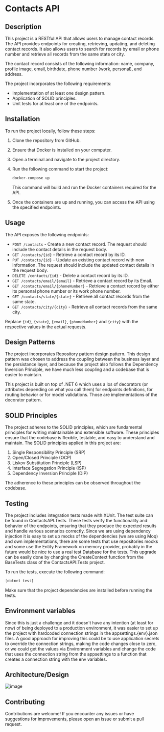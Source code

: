 # Contacts API

## Description

This project is a RESTful API that allows users to manage contact records. The API provides endpoints for creating, retrieving, updating, and deleting contact records. It also allows users to search for records by email or phone number and retrieve all records from the same state or city.

The contact record consists of the following information: name, company, profile image, email, birthdate, phone number (work, personal), and address.

The project incorporates the following requirements:

- Implementation of at least one design pattern.
- Application of SOLID principles.
- Unit tests for at least one of the endpoints.

## Installation

To run the project locally, follow these steps:

1. Clone the repository from GitHub.
2. Ensure that Docker is installed on your computer.
3. Open a terminal and navigate to the project directory.
4. Run the following command to start the project:

   ```bash
   docker-compose up
   ```

   This command will build and run the Docker containers required for the API.

5. Once the containers are up and running, you can access the API using the specified endpoints.

## Usage

The API exposes the following endpoints:

- `POST /contacts` - Create a new contact record. The request should include the contact details in the request body.
- `GET /contacts/{id}` - Retrieve a contact record by its ID.
- `PUT /contacts/{id}` - Update an existing contact record with new information. The request should include the updated contact details in the request body.
- `DELETE /contacts/{id}` - Delete a contact record by its ID.
- `GET /contacts/email/{email}` - Retrieve a contact record by its Email.
- `GET /contacts/email/{phoneNumber}` - Retrieve a contact record by either its personal phone number or its work phone number.
- `GET /contacts/state/{state}` - Retrieve all contact records from the same state.
- `GET /contacts/city/{city}` - Retrieve all contact records from the same city.

Replace `{id}`, `{state}`, `{email}`, `{phoneNumber}` and `{city}` with the respective values in the actual requests.

## Design Patterns

The project incorporates Repository pattern design pattern. This design pattern was chosen to address the 
coupling between the business layer and the persistance layer, and because the project also follows the Dependency Inversion Principle,
we have much less coupling and a codebase that is easier to maintain.

This project is built on top of .NET 6 which uses a los of decorators (or attributes depending on what you call them) for endpoints 
definitions, for routing behavior or for model validations. Those are implementations of the decorator pattern.


## SOLID Principles

The project adheres to the SOLID principles, which are fundamental principles for writing maintainable and extensible software. These principles ensure that the codebase is flexible, testable, and easy to understand and maintain. The SOLID principles applied in this project are:

1. Single Responsibility Principle (SRP)
2. Open/Closed Principle (OCP)
3. Liskov Substitution Principle (LSP)
4. Interface Segregation Principle (ISP)
5. Dependency Inversion Principle (DIP)

The adherence to these principles can be observed throughout the codebase.

## Testing

The project includes integration tests made with XUnit. The test suite can be found in ContactsAPI.Tests. These tests verify the functionality and behavior of the endpoints, ensuring that they produce the expected results and handle various scenarios correctly.
Since we are using dependency injection it is easy to set up mocks of the dependencies (we are using Moq) and own implementations, there are some tests that use repositories mocks and some use the Entity Framework on memory provider, probably in the future would be nice to use a real test Database for the tests.
This upgrade can be easily done by changing the CreateContext function from the BaseTests class of the ContactsAPI.Tests project.

To run the tests, execute the following command:

```bash
[dotnet test]
```

Make sure that the project dependencies are installed before running the tests.

## Environment variables

Since this is just a challenge and it doesn't have any intention (at least for now) of being deployed to a production environment, it was easier to set up the project with hardcoded connection strings in the appsettings.{env}.json files. A good approach for improving this could be to use application secrets to override the connection strings, making the code changes close to zero, or we could get the values via Environment variables and change the code that uses the connection string from the appsettings to a function that creates a connection string with the env variables.

## Architecture/Design

![image](https://github.com/facundo1cabrera/ContactsAPIChallenge/assets/83284235/6b3f92ce-e485-44ad-9aae-e7327562daf4)

## Contributing

Contributions are welcome! If you encounter any issues or have suggestions for improvements, please open an issue or submit a pull request.
